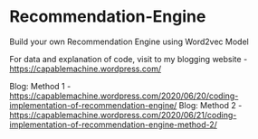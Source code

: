 # Recommendation-Engine
Build your own Recommendation Engine using Word2vec Model

For data and explanation of code, visit to my blogging website - https://capablemachine.wordpress.com/

Blog: Method 1 - https://capablemachine.wordpress.com/2020/06/20/coding-implementation-of-recommendation-engine/
Blog: Method 2 - https://capablemachine.wordpress.com/2020/06/21/coding-implementation-of-recommendation-engine-method-2/
